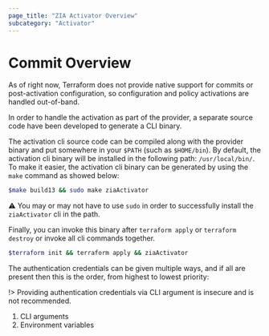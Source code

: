```yaml
---
page_title: "ZIA Activator Overview"
subcategory: "Activator"
---
```


# Commit Overview

As of right now, Terraform does not provide native support for commits or post-activation configuration, so configuration and policy activations are handled out-of-band.

In order to handle the activation as part of the provider, a separate source code have been developed to generate a CLI binary.

The activation cli source code can be compiled along with the provider binary and put somewhere in your `$PATH` (such as `$HOME/bin`). By default, the activation cli binary will be installed in the following path: `/usr/local/bin/`. To make it easier, the activation cli binary can be generated by using the `make` command as showed below:

```bash
$make build13 && sudo make ziaActivator
```

:warning: You may or may not have to use `sudo` in order to successfully install the `ziaActivator` cli in the path.

Finally, you can invoke this binary after `terraform apply` or `terraform destroy` or invoke all cli commands together.

```bash
$terraform init && terraform apply && ziaActivator
```

The authentication credentials can be given multiple ways, and if all are present then this is the order, from highest to lowest priority:

!> Providing authentication credentials via CLI argument is insecure and
is not recommended.

1. CLI arguments
2. Environment variables
